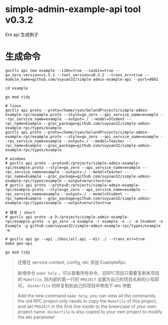 # simple-admin-example-api tool v0.3.2
Ent api 生成例子

# 生成命令

```shell
goctls api new example --i18n=true --casbin=true --go_zero_version=v1.5.1 --tool_version=v0.3.2 --trans_err=true --module_name=github.com/suyuan32/simple-admin-example-api --port=8081

cd example

go mod tidy

# linux
goctls api proto --proto=/home/ryan/GolandProjects/simple-admin-example-rpc/example.proto --style=go_zero --api_service_name=example --rpc_service_name=example --output=./ --model=Student --rpc_name=Example --grpc_package=github.com/suyuan32/simple-admin-example-rpc/types/example
goctls api proto --proto=/home/ryan/GolandProjects/simple-admin-example-rpc/example.proto --style=go_zero --api_service_name=example --rpc_service_name=example --output=./ --model=Teacher --rpc_name=Example --grpc_package=github.com/suyuan32/simple-admin-example-rpc/types/example

# windows
# goctls api proto --proto=D:/projects/simple-admin-example-rpc/example.proto --style=go_zero --api_service_name=example --rpc_service_name=example --output=./ --model=Teacher --rpc_name=Example --grpc_package=github.com/suyuan32/simple-admin-example-rpc/types/example --outputverwrite=true
# goctls api proto --proto=D:/projects/simple-admin-example-rpc/example.proto --style=go_zero --api_service_name=example --rpc_service_name=example --output=./ --model=Student --rpc_name=Example --grpc_package=github.com/suyuan32/simple-admin-example-rpc/types/example --outputverwrite=true

# 简写 | short
# goctls api proto -p D:/projects/simple-admin-example-rpc/example.proto -s go_zero -a example -r example -o ./ -m Student -n Example -g github.com/suyuan32/simple-admin-example-rpc/types/example -w

# goctls api go --api ./desc/all.api --dir ./ --trans_err=true
make gen-api

go mod tidy
```

> 还需在 service context, config, etc 添加 ExampleRpc

> 新增命令 `make help` ，可以查看所有命令，旧RPC项目只需要复制本项目的 `Makefile`, 将内部的第一行的 `PROJECT` 设置为自己的项目名称的小写即可。
> `Dockerfile` 同样复制到自己的项目中修改下 `ARG` 参数

> Add the new command `make help`, you can view all the commands, the old RPC project only needs to copy the `Makefile` of this project, and set `PROJECT` in the first line inside to the lowercase of your own project name.
> `Dockerfile` is also copied to your own project to modify the `ARG` parameter